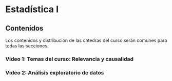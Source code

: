 # Estadística I

## Contenidos
Los contenidos y distribución de las cátedras del curso serán comunes para todas las secciones.

### Video 1: Temas del curso: Relevancia y causalidad

### Video 2: Análisis exploratorio de datos
